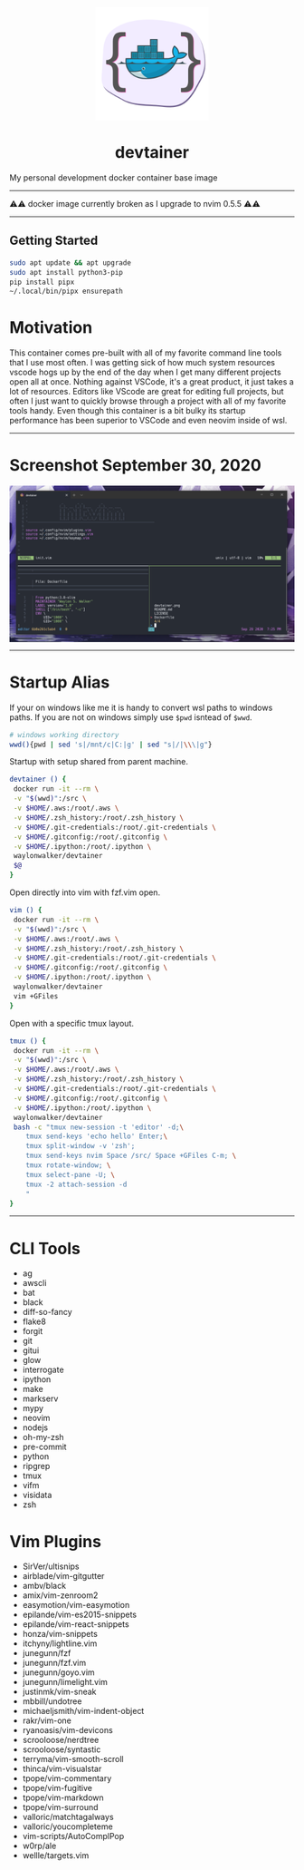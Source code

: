<p align='center'>
<img src='artwork/devtainer.png' align='center' width='200'/>
</p>
<h1 align='center'>devtainer</h1>
My personal development docker container base image

---

⚠⚠ docker image currently broken as I upgrade to nvim 0.5.5 ⚠⚠

---

## Getting Started


``` bash
sudo apt update && apt upgrade
sudo apt install python3-pip
pip install pipx
~/.local/bin/pipx ensurepath
```

# Motivation


This container comes pre-built with all of my favorite command line tools that
I use most often.  I was getting sick of how much system resources vscode hogs
up by the end of the day when I get many different projects open all at once.
Nothing against VSCode, it's a great product, it just takes a lot of resources.
Editors like VScode are great for editing full projects, but often I just want
to quickly browse through a project with all of my favorite tools handy.  Even
though this container is a bit bulky its startup performance has been superior
to VSCode and even neovim inside of wsl.

---

# Screenshot September 30, 2020

<p align='center'>
<img src='artwork/devtainer_sept_30_2020.png' align='center'/>
</p>

---

# Startup Alias

If your on windows like me it is handy to convert wsl paths to windows paths.
If you are not on windows simply use `$pwd` isntead of `$wwd`.

``` bash
# windows working directory
wwd(){pwd | sed 's|/mnt/c|C:|g' | sed "s|/|\\\|g"}
```

Startup with setup shared from parent machine.

``` bash
devtainer () {
 docker run -it --rm \
 -v "$(wwd)":/src \
 -v $HOME/.aws:/root/.aws \
 -v $HOME/.zsh_history:/root/.zsh_history \
 -v $HOME/.git-credentials:/root/.git-credentials \
 -v $HOME/.gitconfig:/root/.gitconfig \
 -v $HOME/.ipython:/root/.ipython \
 waylonwalker/devtainer 
 $@
}
```

Open directly into vim with fzf.vim open.

``` bash
vim () {
 docker run -it --rm \
 -v "$(wwd)":/src \
 -v $HOME/.aws:/root/.aws \
 -v $HOME/.zsh_history:/root/.zsh_history \
 -v $HOME/.git-credentials:/root/.git-credentials \
 -v $HOME/.gitconfig:/root/.gitconfig \
 -v $HOME/.ipython:/root/.ipython \
 waylonwalker/devtainer 
 vim +GFiles
}
```

Open with a specific tmux layout.

``` bash
tmux () {
 docker run -it --rm \
 -v "$(wwd)":/src \
 -v $HOME/.aws:/root/.aws \
 -v $HOME/.zsh_history:/root/.zsh_history \
 -v $HOME/.git-credentials:/root/.git-credentials \
 -v $HOME/.gitconfig:/root/.gitconfig \
 -v $HOME/.ipython:/root/.ipython \
 waylonwalker/devtainer 
 bash -c "tmux new-session -t 'editor' -d;\
    tmux send-keys 'echo hello' Enter;\
    tmux split-window -v 'zsh';
    tmux send-keys nvim Space /src/ Space +GFiles C-m; \
    tmux rotate-window; \
    tmux select-pane -U; \
    tmux -2 attach-session -d
    "
}
```

---

# CLI Tools

* ag
* awscli
* bat
* black
* diff-so-fancy
* flake8
* forgit
* git
* gitui
* glow
* interrogate
* ipython
* make
* markserv
* mypy
* neovim
* nodejs
* oh-my-zsh
* pre-commit
* python
* ripgrep
* tmux
* vifm
* visidata
* zsh

# Vim Plugins

* SirVer/ultisnips
* airblade/vim-gitgutter
* ambv/black
* amix/vim-zenroom2
* easymotion/vim-easymotion
* epilande/vim-es2015-snippets
* epilande/vim-react-snippets
* honza/vim-snippets
* itchyny/lightline.vim
* junegunn/fzf
* junegunn/fzf.vim
* junegunn/goyo.vim
* junegunn/limelight.vim
* justinmk/vim-sneak
* mbbill/undotree
* michaeljsmith/vim-indent-object
* rakr/vim-one
* ryanoasis/vim-devicons
* scrooloose/nerdtree
* scrooloose/syntastic
* terryma/vim-smooth-scroll
* thinca/vim-visualstar
* tpope/vim-commentary
* tpope/vim-fugitive
* tpope/vim-markdown
* tpope/vim-surround
* valloric/matchtagalways
* valloric/youcompleteme
* vim-scripts/AutoComplPop
* w0rp/ale
* wellle/targets.vim
